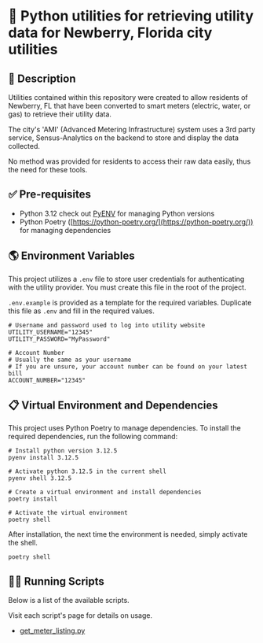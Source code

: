 # 🐍 Python utilities for retrieving utility data for Newberry, Florida city utilities

## 📝 Description

Utilities contained within this repository were created to allow residents of Newberry, FL
that have been converted to smart meters (electric, water, or gas) to retrieve their utility data.

The city's 'AMI' (Advanced Metering Infrastructure) system uses a 3rd party service, Sensus-Analytics
on the backend to store and display the data collected.

No method was provided for residents to access their raw data easily, thus the need for these tools.

## ✅ Pre-requisites

- Python 3.12 check out [PyENV](Phttps://github.com/pyenv/pyenv) for managing Python versions
- Python Poetry ([https://python-poetry.org/](https://python-poetry.org/)) for managing dependencies

## 🌎 Environment Variables

This project utilizes a `.env` file to store user credentials for authenticating with the utility provider. You
must create this file in the root of the project.

`.env.example` is provided as a template for the required variables. Duplicate this file as `.env` and fill in the required values.

```shell
# Username and password used to log into utility website
UTILITY_USERNAME="12345"
UTILITY_PASSWORD="MyPassword"

# Account Number
# Usually the same as your username
# If you are unsure, your account number can be found on your latest bill
ACCOUNT_NUMBER="12345"
```

## 📋 Virtual Environment and Dependencies

This project uses Python Poetry to manage dependencies. To install the required dependencies, run the following command:

```shell
# Install python version 3.12.5
pyenv install 3.12.5

# Activate python 3.12.5 in the current shell
pyenv shell 3.12.5

# Create a virtual environment and install dependencies
poetry install

# Activate the virtual environment
poetry shell
```

After installation, the next time the environment is needed, simply activate the shell.

```shell
poetry shell
```

## 🏃‍➡️ Running Scripts

Below is a list of the available scripts.

Visit each script's page for details on usage.

- [get_meter_listing.py](./get_meter_listing.md)
